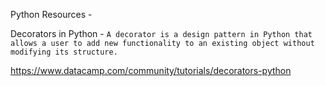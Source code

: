 Python Resources -

Decorators in Python -
```A decorator is a design pattern in Python that allows a user to add new functionality to an existing object without modifying its structure.```

https://www.datacamp.com/community/tutorials/decorators-python
